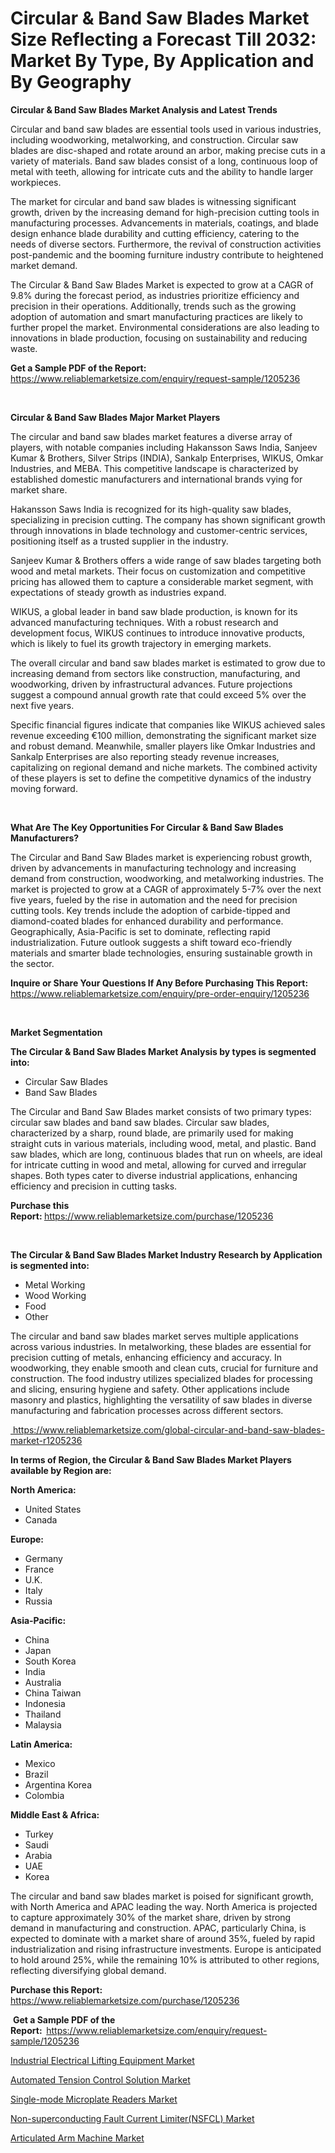 <p><h1>Circular & Band Saw Blades Market Size Reflecting a Forecast Till 2032: Market By Type, By Application and By Geography</h1></p><p><strong>Circular & Band Saw Blades Market Analysis and Latest Trends</strong></p>
<p><p>Circular and band saw blades are essential tools used in various industries, including woodworking, metalworking, and construction. Circular saw blades are disc-shaped and rotate around an arbor, making precise cuts in a variety of materials. Band saw blades consist of a long, continuous loop of metal with teeth, allowing for intricate cuts and the ability to handle larger workpieces.</p><p>The market for circular and band saw blades is witnessing significant growth, driven by the increasing demand for high-precision cutting tools in manufacturing processes. Advancements in materials, coatings, and blade design enhance blade durability and cutting efficiency, catering to the needs of diverse sectors. Furthermore, the revival of construction activities post-pandemic and the booming furniture industry contribute to heightened market demand.</p><p>The Circular & Band Saw Blades Market is expected to grow at a CAGR of 9.8% during the forecast period, as industries prioritize efficiency and precision in their operations. Additionally, trends such as the growing adoption of automation and smart manufacturing practices are likely to further propel the market. Environmental considerations are also leading to innovations in blade production, focusing on sustainability and reducing waste.</p></p>
<p><strong>Get a Sample PDF of the Report:&nbsp;</strong> <a href="https://www.reliablemarketsize.com/enquiry/request-sample/1205236?utm_campaign=2003&utm_medium=2&utm_source=Github&utm_content=ia&utm_term=28022025&utm_id=circular-band-saw-blades">https://www.reliablemarketsize.com/enquiry/request-sample/1205236</a></p>
<p>&nbsp;</p>
<p><strong>Circular & Band Saw Blades Major Market Players</strong></p>
<p><p>The circular and band saw blades market features a diverse array of players, with notable companies including Hakansson Saws India, Sanjeev Kumar & Brothers, Silver Strips (INDIA), Sankalp Enterprises, WIKUS, Omkar Industries, and MEBA. This competitive landscape is characterized by established domestic manufacturers and international brands vying for market share.</p><p>Hakansson Saws India is recognized for its high-quality saw blades, specializing in precision cutting. The company has shown significant growth through innovations in blade technology and customer-centric services, positioning itself as a trusted supplier in the industry.</p><p>Sanjeev Kumar & Brothers offers a wide range of saw blades targeting both wood and metal markets. Their focus on customization and competitive pricing has allowed them to capture a considerable market segment, with expectations of steady growth as industries expand.</p><p>WIKUS, a global leader in band saw blade production, is known for its advanced manufacturing techniques. With a robust research and development focus, WIKUS continues to introduce innovative products, which is likely to fuel its growth trajectory in emerging markets.</p><p>The overall circular and band saw blades market is estimated to grow due to increasing demand from sectors like construction, manufacturing, and woodworking, driven by infrastructural advances. Future projections suggest a compound annual growth rate that could exceed 5% over the next five years.</p><p>Specific financial figures indicate that companies like WIKUS achieved sales revenue exceeding €100 million, demonstrating the significant market size and robust demand. Meanwhile, smaller players like Omkar Industries and Sankalp Enterprises are also reporting steady revenue increases, capitalizing on regional demand and niche markets. The combined activity of these players is set to define the competitive dynamics of the industry moving forward.</p></p>
<p>&nbsp;</p>
<p><strong>What Are The Key Opportunities For Circular & Band Saw Blades Manufacturers?</strong></p>
<p><p>The Circular and Band Saw Blades market is experiencing robust growth, driven by advancements in manufacturing technology and increasing demand from construction, woodworking, and metalworking industries. The market is projected to grow at a CAGR of approximately 5-7% over the next five years, fueled by the rise in automation and the need for precision cutting tools. Key trends include the adoption of carbide-tipped and diamond-coated blades for enhanced durability and performance. Geographically, Asia-Pacific is set to dominate, reflecting rapid industrialization. Future outlook suggests a shift toward eco-friendly materials and smarter blade technologies, ensuring sustainable growth in the sector.</p></p>
<p><strong>Inquire or Share Your Questions If Any Before Purchasing This Report:</strong> <a href="https://www.reliablemarketsize.com/enquiry/pre-order-enquiry/1205236?utm_campaign=2003&utm_medium=2&utm_source=Github&utm_content=ia&utm_term=28022025&utm_id=circular-band-saw-blades">https://www.reliablemarketsize.com/enquiry/pre-order-enquiry/1205236</a></p>
<p>&nbsp;</p>
<p><strong>Market Segmentation</strong></p>
<p><strong>The Circular & Band Saw Blades Market Analysis by types is segmented into:</strong></p>
<p><ul><li>Circular Saw Blades</li><li>Band Saw Blades</li></ul></p>
<p><p>The Circular and Band Saw Blades market consists of two primary types: circular saw blades and band saw blades. Circular saw blades, characterized by a sharp, round blade, are primarily used for making straight cuts in various materials, including wood, metal, and plastic. Band saw blades, which are long, continuous blades that run on wheels, are ideal for intricate cutting in wood and metal, allowing for curved and irregular shapes. Both types cater to diverse industrial applications, enhancing efficiency and precision in cutting tasks.</p></p>
<p><strong>Purchase this Report:&nbsp;</strong><a href="https://www.reliablemarketsize.com/purchase/1205236?utm_campaign=2003&utm_medium=2&utm_source=Github&utm_content=ia&utm_term=28022025&utm_id=circular-band-saw-blades">https://www.reliablemarketsize.com/purchase/1205236</a></p>
<p>&nbsp;</p>
<p><strong>The Circular & Band Saw Blades Market Industry Research by Application is segmented into:</strong></p>
<p><ul><li>Metal Working</li><li>Wood Working</li><li>Food</li><li>Other</li></ul></p>
<p><p>The circular and band saw blades market serves multiple applications across various industries. In metalworking, these blades are essential for precision cutting of metals, enhancing efficiency and accuracy. In woodworking, they enable smooth and clean cuts, crucial for furniture and construction. The food industry utilizes specialized blades for processing and slicing, ensuring hygiene and safety. Other applications include masonry and plastics, highlighting the versatility of saw blades in diverse manufacturing and fabrication processes across different sectors.</p></p>
<p><a href="https://www.reliablemarketsize.com/global-circular-and-band-saw-blades-market-r1205236?utm_campaign=2003&utm_medium=2&utm_source=Github&utm_content=ia&utm_term=28022025&utm_id=circular-band-saw-blades">&nbsp;https://www.reliablemarketsize.com/global-circular-and-band-saw-blades-market-r1205236</a></p>
<p><strong>In terms of Region, the Circular & Band Saw Blades Market Players available by Region are:</strong></p>
<p>
    <p> <strong> North America: </strong>
        <ul>
            <li>United States</li>
            <li>Canada</li>
        </ul>
        </p> 
    <p> <strong> Europe: </strong>
        <ul>
            <li>Germany</li>
            <li>France</li>
            <li>U.K.</li>
            <li>Italy</li>
            <li>Russia</li>
        </ul>
        </p> 
    <p> <strong> Asia-Pacific: </strong>
        <ul>
            <li>China</li>
            <li>Japan</li>
            <li>South Korea</li>
            <li>India</li>
            <li>Australia</li>
            <li>China Taiwan</li>
            <li>Indonesia</li>
            <li>Thailand</li>
            <li>Malaysia</li>
        </ul>
        </p> 
    <p> <strong> Latin America: </strong>
        <ul>
            <li>Mexico</li>
            <li>Brazil</li>
            <li>Argentina Korea</li>
            <li>Colombia</li>
        </ul>
        </p> 
    <p> <strong> Middle East & Africa: </strong>
        <ul>
            <li>Turkey</li>
            <li>Saudi</li>
            <li>Arabia</li>
            <li>UAE</li>
            <li>Korea</li>
        </ul>
    </p>
    </p>
<p><p>The circular and band saw blades market is poised for significant growth, with North America and APAC leading the way. North America is projected to capture approximately 30% of the market share, driven by strong demand in manufacturing and construction. APAC, particularly China, is expected to dominate with a market share of around 35%, fueled by rapid industrialization and rising infrastructure investments. Europe is anticipated to hold around 25%, while the remaining 10% is attributed to other regions, reflecting diversifying global demand.</p></p>
<p><strong>Purchase this Report: </strong><a href="https://www.reliablemarketsize.com/purchase/1205236?utm_campaign=2003&utm_medium=2&utm_source=Github&utm_content=ia&utm_term=28022025&utm_id=circular-band-saw-blades">https://www.reliablemarketsize.com/purchase/1205236</a></p>
<p>&nbsp;<strong>Get a Sample PDF of the Report:&nbsp;&nbsp;</strong><a href="https://www.reliablemarketsize.com/enquiry/request-sample/1205236?utm_campaign=2003&utm_medium=2&utm_source=Github&utm_content=ia&utm_term=28022025&utm_id=circular-band-saw-blades">https://www.reliablemarketsize.com/enquiry/request-sample/1205236</a></p>
<p><strong></strong></p>
<p><p><a href="https://github.com/baatetoshda/Market-Research-Report-List-1/blob/main/industrial-electrical-lifting-equipment-market.md?utm_campaign=2003&utm_medium=2&utm_source=Github&utm_content=ia&utm_term=28022025&utm_id=circular-band-saw-blades">Industrial Electrical Lifting Equipment Market</a></p><p><a href="https://github.com/akpthobs/Market-Research-Report-List-1/blob/main/automated-tension-control-solution-market.md?utm_campaign=2003&utm_medium=2&utm_source=Github&utm_content=ia&utm_term=28022025&utm_id=circular-band-saw-blades">Automated Tension Control Solution Market</a></p><p><a href="https://github.com/sutrejaron/Market-Research-Report-List-1/blob/main/single-mode-microplate-readers-market.md?utm_campaign=2003&utm_medium=2&utm_source=Github&utm_content=ia&utm_term=28022025&utm_id=circular-band-saw-blades">Single-mode Microplate Readers Market</a></p><p><a href="https://github.com/siwerhommer97/Market-Research-Report-List-1/blob/main/non-superconducting-fault-current-limiternsfcl-market.md?utm_campaign=2003&utm_medium=2&utm_source=Github&utm_content=ia&utm_term=28022025&utm_id=circular-band-saw-blades">Non-superconducting Fault Current Limiter(NSFCL) Market</a></p><p><a href="https://github.com/bizeramusiar/Market-Research-Report-List-1/blob/main/articulated-arm-machine-market.md?utm_campaign=2003&utm_medium=2&utm_source=Github&utm_content=ia&utm_term=28022025&utm_id=circular-band-saw-blades">Articulated Arm Machine Market</a></p></p>
